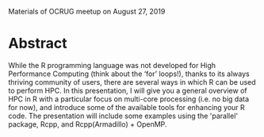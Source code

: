 Materials of OCRUG meetup on August 27, 2019

# Abstract

While the R programming language was not developed for High Performance Computing (think about the ‘for’ loops!), thanks to its always thriving community of users, there are several ways in which R can be used to perform HPC. In this presentation, I will give you a general overview of HPC in R with a particular focus on multi-core processing (i.e. no big data for now), and introduce some of the available tools for enhancing your R code. The presentation will include some examples using the 'parallel' package,  Rcpp, and Rcpp(Armadillo) + OpenMP.
